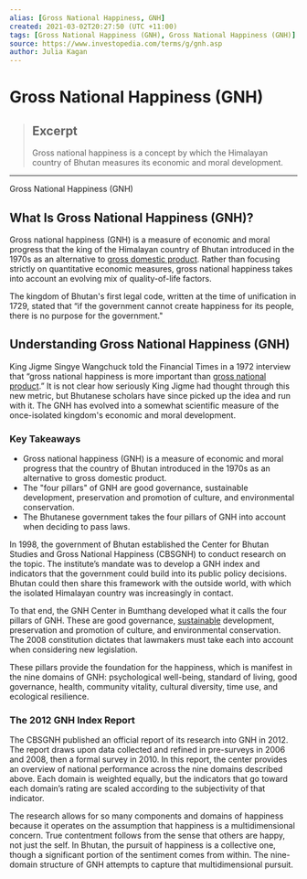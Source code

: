 ```yaml
---
alias: [Gross National Happiness, GNH]
created: 2021-03-02T20:27:50 (UTC +11:00)
tags: [Gross National Happiness (GNH), Gross National Happiness (GNH)]
source: https://www.investopedia.com/terms/g/gnh.asp
author: Julia Kagan
---
```


# Gross National Happiness (GNH)

> ## Excerpt
> Gross national happiness is a concept by which the Himalayan country of Bhutan measures its economic and moral development.

---

Gross National Happiness (GNH)
## What Is Gross National Happiness (GNH)?

Gross national happiness (GNH) is a measure of economic and moral progress that the king of the Himalayan country of Bhutan introduced in the 1970s as an alternative to [gross domestic product](https://www.investopedia.com/terms/g/gdp.asp). Rather than focusing strictly on quantitative economic measures, gross national happiness takes into account an evolving mix of quality-of-life factors.

The kingdom of Bhutan's first legal code, written at the time of unification in 1729, stated that “if the government cannot create happiness for its people, there is no purpose for the government."

## Understanding Gross National Happiness (GNH)

King Jigme Singye Wangchuck told the Financial Times in a 1972 interview that “gross national happiness is more important than [gross national product](https://www.investopedia.com/terms/g/gnp.asp).” It is not clear how seriously King Jigme had thought through this new metric, but Bhutanese scholars have since picked up the idea and run with it. The GNH has evolved into a somewhat scientific measure of the once-isolated kingdom's economic and moral development.

### Key Takeaways

-   Gross national happiness (GNH) is a measure of economic and moral progress that the country of Bhutan introduced in the 1970s as an alternative to gross domestic product.
-   The "four pillars" of GNH are good governance, sustainable development, preservation and promotion of culture, and environmental conservation. 
-   The Bhutanese government takes the four pillars of GNH into account when deciding to pass laws.

In 1998, the government of Bhutan established the Center for Bhutan Studies and Gross National Happiness (CBSGNH) to conduct research on the topic. The institute’s mandate was to develop a GNH index and indicators that the government could build into its public policy decisions. Bhutan could then share this framework with the outside world, with which the isolated Himalayan country was increasingly in contact.

To that end, the GNH Center in Bumthang developed what it calls the four pillars of GNH. These are good governance, [sustainable](https://www.investopedia.com/terms/s/sustainability.asp) development, preservation and promotion of culture, and environmental conservation. The 2008 constitution dictates that lawmakers must take each into account when considering new legislation.

These pillars provide the foundation for the happiness, which is manifest in the nine domains of GNH: psychological well-being, standard of living, good governance, health, community vitality, cultural diversity, time use, and ecological resilience.

### The 2012 GNH Index Report

The CBSGNH published an official report of its research into GNH in 2012. The report draws upon data collected and refined in pre-surveys in 2006 and 2008, then a formal survey in 2010. In this report, the center provides an overview of national performance across the nine domains described above. Each domain is weighted equally, but the indicators that go toward each domain’s rating are scaled according to the subjectivity of that indicator.

The research allows for so many components and domains of happiness because it operates on the assumption that happiness is a multidimensional concern. True contentment follows from the sense that others are happy, not just the self. In Bhutan, the pursuit of happiness is a collective one, though a significant portion of the sentiment comes from within. The nine-domain structure of GNH attempts to capture that multidimensional pursuit.
